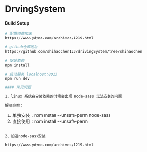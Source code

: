 # DrvingSystem


#### Build Setup
``` bash
# 配置镜像加速
https://www.ydyno.com/archives/1219.html

# github仓库地址
https://github.com/shihaochen123/drivingSystem/tree/shihaochen

# 安装依赖
npm install

# 启动服务 localhost:8013
npm run dev

#### 常见问题

1、linux 系统在安装依赖的时候会出现 node-sass 无法安装的问题

解决方案：
```
1. 单独安装：npm install --unsafe-perm node-sass 
2. 直接使用：npm install --unsafe-perm
```

2、加速node-sass安装

https://www.ydyno.com/archives/1219.html